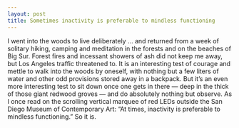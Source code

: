 ```yaml
---
layout: post
title: Sometimes inactivity is preferable to mindless functioning
---
```


I went into the woods to live deliberately … and returned from a week of solitary hiking, camping and meditation in the forests and on the beaches of Big Sur. Forest fires and incessant showers of ash did not keep me away, but Los Angeles traffic threatened to. It is an interesting test of courage and mettle to walk into the woods by oneself, with nothing but a few liters of water and other odd provisions stored away in a backpack. But it’s an even more interesting test to sit down once one gets in there — deep in the thick of those giant redwood groves — and do absolutely nothing but observe. As I once read on the scrolling vertical marquee of red LEDs outside the San Diego Museum of Contemporary Art: “At times, inactivity is preferable to mindless functioning.” So it is.
